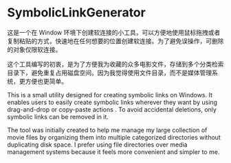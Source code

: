 # SymbolicLinkGenerator

这是一个在 Window 环境下创建软连接的小工具，可以方便地使用鼠标拖拽或者复制粘贴的方式，快速地在任何想要的位置创建软连接。为了避免误操作，可删除的对象仅限软连接。

这个工具编写的初衷，是为了方便我为收藏的众多电影文件，存储到多个分类检索目录下，避免重复占用磁盘空间。因为我觉得使用文件目录，而不是媒体管理系统，更方便也更简单。

This is a small utility designed for creating symbolic links on Windows. It enables users to easily create symbolic links wherever they want by using drag-and-drop or copy-paste actions . To avoid accidental deletions, only symbolic links can be removed in it.

The tool was initially created to help me manage my large collection of movie files by organizing them into multiple categorized directories without duplicating disk space. I prefer using file directories over media management systems because it feels more convenient and simpler to me.
